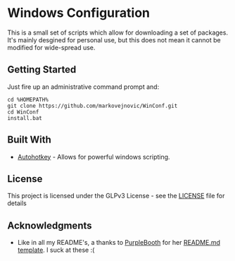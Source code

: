 # Windows Configuration

This is a small set of scripts which allow for downloading a set of packages. It's mainly desgined for personal use, but this does not mean it cannot be modified for wide-spread use.

## Getting Started

Just fire up an administrative command prompt and:

```batch
cd %HOMEPATH%
git clone https://github.com/markovejnovic/WinConf.git
cd WinConf
install.bat
```

## Built With

* [Autohotkey](https://autohotkey.com) - Allows for powerful windows scripting.

## License

This project is licensed under the GLPv3 License - see the [LICENSE](LICENSE) file for details

## Acknowledgments

* Like in all my README's, a thanks to [PurpleBooth](https://www.github.com/PurpleBooth) for her [README.md template](https://gist.github.com/PurpleBooth/109311bb0361f32d87a2). I suck at these :(